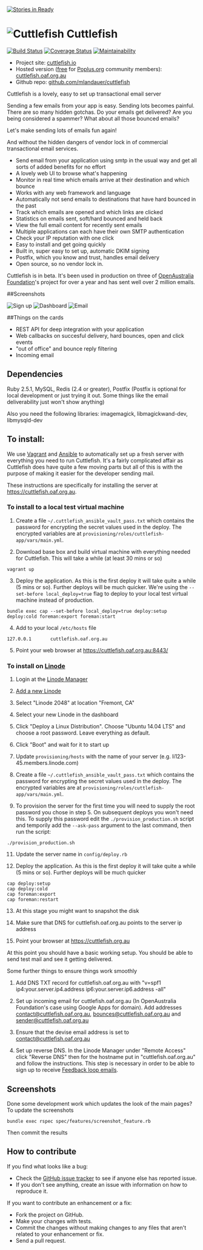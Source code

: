 [![Stories in Ready](https://badge.waffle.io/mlandauer/cuttlefish.png?label=ready&title=Ready)](https://waffle.io/mlandauer/cuttlefish)

# ![Cuttlefish](https://raw.github.com/mlandauer/cuttlefish/master/app/assets/images/cuttlefish_80x48.png) Cuttlefish

[![Build Status](https://travis-ci.org/mlandauer/cuttlefish.svg?branch=master)](https://travis-ci.org/mlandauer/cuttlefish) [![Coverage Status](https://coveralls.io/repos/github/mlandauer/cuttlefish/badge.svg?branch=master)](https://coveralls.io/github/mlandauer/cuttlefish?branch=master) [![Maintainability](https://api.codeclimate.com/v1/badges/abe94fb0811e8e8c512a/maintainability)](https://codeclimate.com/github/mlandauer/cuttlefish/maintainability)

* Project site: [cuttlefish.io](https://cuttlefish.io)
* Hosted version ([free](http://poplus.org/posts/email-is-your-secret-weapon/) for [Poplus.org](http://poplus.org/) community members): [cuttlefish.oaf.org.au](https://cuttlefish.oaf.org.au)
* Github repo:  [github.com/mlandauer/cuttlefish](https://github.com/mlandauer/cuttlefish)

Cuttlefish is a lovely, easy to set up transactional email server

Sending a few emails from your app is easy. Sending lots becomes painful. There are so many hidden gotchas. Do your emails get delivered? Are you being considered a spammer? What about all those bounced emails?

Let's make sending lots of emails fun again!

And without the hidden dangers of vendor lock in of commercial transactional email services.

* Send email from your application using smtp in the usual way and get all sorts of added benefits for no effort
* A lovely web UI to browse what's happening
* Monitor in real time which emails arrive at their destination and which bounce
* Works with any web framework and language
* Automatically not send emails to destinations that have hard bounced in the past
* Track which emails are opened and which links are clicked
* Statistics on emails sent, soft/hard bounced and held back
* View the full email content for recently sent emails
* Multiple applications can each have their own SMTP authentication
* Check your IP reputation with one click
* Easy to install and get going quickly
* Built in, super easy to set up, automatic DKIM signing
* Postfix, which you know and trust, handles email delivery
* Open source, so no vendor lock in.

Cuttlefish is in beta. It's been used in production on three of [OpenAustralia Foundation](http://www.openaustraliafoundation.org.au)'s project for over a year and has sent well over 2 million emails.

##Screenshots

![Sign up](https://raw.github.com/mlandauer/cuttlefish/master/app/assets/images/screenshots/1.png)
![Dashboard](https://raw.github.com/mlandauer/cuttlefish/master/app/assets/images/screenshots/2.png)
![Email](https://raw.github.com/mlandauer/cuttlefish/master/app/assets/images/screenshots/3.png)

##Things on the cards

* REST API for deep integration with your application
* Web callbacks on succesful delivery, hard bounces, open and click events
* "out of office" and bounce reply filtering
* Incoming email

## Dependencies
Ruby 2.5.1, MySQL, Redis (2.4 or greater), Postfix
(Postfix is optional for local development or just trying it out. Some things like the email deliverability just won't show anything)

Also you need the following libraries:
imagemagick, libmagickwand-dev, libmysqld-dev

## To install:

We use [Vagrant](https://www.vagrantup.com/) and [Ansible](http://docs.ansible.com/) to automatically set up a fresh server with everything you need to run Cuttlefish. It's a fairly complicated affair as Cuttlefish does have quite a few moving
parts but all of this is with the purpose of making it easier for the developer sending mail.

These instructions are specifically for installing the server at https://cuttlefish.oaf.org.au.

### To install to a local test virtual machine

1. Create a file `~/.cuttlefish_ansible_vault_pass.txt` which contains the password for encrypting the secret values used in the deploy. The encrypted variables are at `provisioning/roles/cuttlefish-app/vars/main.yml`.

2. Download base box and build virtual machine with everything needed for Cuttlefish. This will take a while (at least 30 mins or so)
```
vagrant up
```

3. Deploy the application. As this is the first deploy it will take quite a while (5 mins or so). Further deploys will be much quicker. We're using the `--set-before local_deploy=true` flag to deploy to your local test virtual machine instead of production.
```
bundle exec cap --set-before local_deploy=true deploy:setup deploy:cold foreman:export foreman:start
```

4. Add to your local `/etc/hosts` file
```
127.0.0.1       cuttlefish.oaf.org.au
```

5. Point your web browser at https://cuttlefish.oaf.org.au:8443/

### To install on [Linode](https://www.linode.com/)

1. Login at the [Linode Manager](https://manager.linode.com/)

2. [Add a new Linode](https://manager.linode.com/linodes/add)

3. Select "Linode 2048" at location "Fremont, CA"

4. Select your new Linode in the dashboard

5. Click "Deploy a Linux Distribution". Choose "Ubuntu 14.04 LTS" and choose a root password. Leave everything as default.

6. Click "Boot" and wait for it to start up

8. Update `provisioning/hosts` with the name of your server (e.g. li123-45.members.linode.com)

9. Create a file `~/.cuttlefish_ansible_vault_pass.txt` which contains the password for encrypting the secret values used in the deploy. The encrypted variables are at `provisioning/roles/cuttlefish-app/vars/main.yml`.

10. To provision the server for the first time you will need to supply the root password you chose in step 5. On subsequent deploys you won't need this. To supply this password edit the `./provision_production.sh` script and temporily add the `--ask-pass` argument to the last command, then run the script:

```
./provision_production.sh
```

11. Update the server name in `config/deploy.rb`

12. Deploy the application. As this is the first deploy it will take quite a while (5 mins or so). Further deploys will be much quicker
```
cap deploy:setup
cap deploy:cold
cap foreman:export
cap foreman:restart
```

13. At this stage you might want to snapshot the disk

14. Make sure that DNS for cuttlefish.oaf.org.au points to the server ip address

14. Point your browser at https://cuttlefish.org.au

At this point you should have a basic working setup. You should be able to send test mail and see it getting delivered.

Some further things to ensure things work smoothly

1. Add DNS TXT record for cuttlefish.oaf.org.au with "v=spf1 ip4:your.server.ip4.address ip6:your.server.ip6.address -all"

2. Set up incoming email for cuttlefish.oaf.org.au (In OpenAustralia Foundation's case using Google Apps for domain). Add addresses contact@cuttlefish.oaf.org.au, bounces@cuttlefish.oaf.org.au and sender@cuttlefish.oaf.org.au

2. Ensure that the devise email address is set to contact@cuttlefish.oaf.org.au

3. Set up reverse DNS. In the Linode Manager under "Remote Access" click "Reverse DNS" then for the hostname put in "cuttlefish.oaf.org.au" and follow the instructions. This step is necessary in order to be able to sign up to receive [Feedback loop emails](https://en.wikipedia.org/wiki/Feedback_loop_%28email%29).


## Screenshots
Done some development work which updates the look of the main pages? To update the screenshots
```
bundle exec rspec spec/features/screenshot_feature.rb
```
Then commit the results

## How to contribute

If you find what looks like a bug:

* Check the [GitHub issue tracker](http://github.com/mlandauer/cuttlefish/issues/)
  to see if anyone else has reported issue.
* If you don't see anything, create an issue with information on how to reproduce it.

If you want to contribute an enhancement or a fix:

* Fork the project on GitHub.
* Make your changes with tests.
* Commit the changes without making changes to any files that aren't related to your enhancement or fix.
* Send a pull request.
